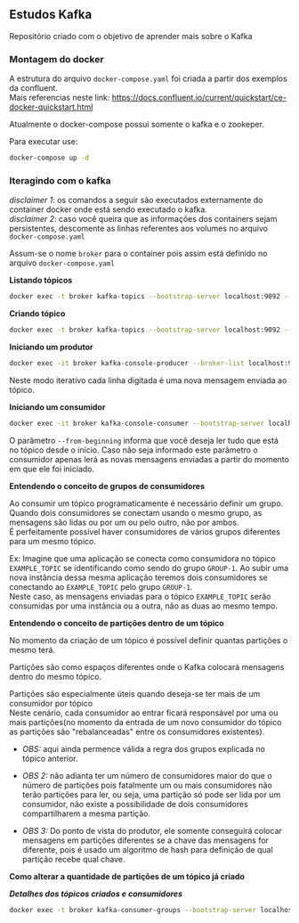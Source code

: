 ## Estudos Kafka

Repositório criado com o objetivo de aprender mais sobre o Kafka


### Montagem do docker

A estrutura do arquivo `docker-compose.yaml` foi criada a partir dos exemplos da confluent. <br>
Mais referencias neste link: https://docs.confluent.io/current/quickstart/ce-docker-quickstart.html

Atualmente o docker-compose possui somente o kafka e o zookeper.

Para executar use: 
```sh
docker-compose up -d
``` 


### Iteragindo com o kafka

*disclaimer 1*: os comandos a seguir são executados externamente do container docker onde está sendo executado o kafka. <br>
*disclaimer 2*: caso você queira que as informações dos containers sejam persistentes, descomente as linhas referentes aos volumes no arquivo `docker-compose.yaml`

Assum-se o nome `broker` para o container pois assim está definido no arquivo `docker-compose.yaml`



**Listando tópicos**
```sh
docker exec -t broker kafka-topics --bootstrap-server localhost:9092 --list
```

**Criando tópico**
```sh
docker exec -t broker kafka-topics --bootstrap-server localhost:9092 --create --replication-factor 1 --partitions 1 --topic EXAMPLE_TOPIC
```

**Iniciando um produtor**
```sh
docker exec -it broker kafka-console-producer --broker-list localhost:9092 --topic EXAMPLE_TOPIC
```
Neste modo iterativo cada linha digitada é uma nova mensagem enviada ao tópico.

**Iniciando um consumidor**
```sh
docker exec -it broker kafka-console-consumer --bootstrap-server localhost:9092 --topic EXAMPLE_TOPIC --from-beginning
```
O parâmetro `--from-beginning` informa que você deseja ler tudo que está no tópico desde o início. Caso não seja informado este parâmetro o consumidor apenas lerá as novas mensagens enviadas a partir do momento em que ele foi iniciado.


**Entendendo o conceito de grupos de consumidores**

Ao consumir um tópico programaticamente é necessário definir um grupo.
Quando dois consumidores se conectam usando o mesmo grupo, as mensagens são lidas ou por um ou pelo outro, não por ambos.<br>
É perfeitamente possível haver consumidores de vários grupos diferentes para um mesmo tópico.<br>


Ex: Imagine que uma aplicação se conecta como consumidora no tópico `EXAMPLE_TOPIC` se identificando como sendo do grupo `GROUP-1`.
Ao subir uma nova instância dessa mesma aplicação teremos dois consumidores se conectando ao `EXAMPLE_TOPIC` pelo grupo `GROUP-1`.<br>
Neste caso, as mensagens enviadas para o tópico `EXAMPLE_TOPIC` serão consumidas por uma instância ou a outra, não as duas ao mesmo tempo.



**Entendendo o conceito de partições dentro de um tópico**

No momento da criação de um tópico é possível definir quantas partições o mesmo terá.

Partições são como espaços diferentes onde o Kafka colocará mensagens dentro do mesmo tópico.

Partições são especialmente úteis quando deseja-se ter mais de um consumidor por tópico
<br>
Neste cenário, cada consumidor ao entrar ficará responsável por uma ou mais partições(no momento da entrada de um novo consumidor do tópico as partições são "rebalanceadas" entre os consumidores existentes).<br>


 - *OBS:* aqui ainda permence válida a regra dos grupos explicada no tópico anterior.

 - *OBS 2:* não adianta ter um número de consumidores maior do que o número de partições pois fatalmente um ou mais consumidores não terão partições para ler, ou seja, uma partição só pode ser lida por um consumidor, não existe a possibilidade de dois consumidores compartilharem a mesma partição.

 - *OBS 3:* Do ponto de vista do produtor, ele somente conseguirá colocar mensagens em partições diferentes se a chave das mensagens for diferente, pois é usado um algoritmo de hash para definição de qual partição recebe qual chave.



**Como alterar a quantidade de partições de um tópico já criado**


***Detalhes dos tópicos criados e consumidores***

```sh
docker exec -t broker kafka-consumer-groups --bootstrap-server localhost:9092 --all-groups --describe
```









